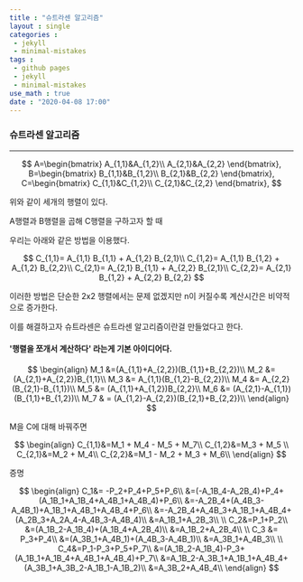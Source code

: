 ```yaml
---
title : "슈트라센 알고리즘"
layout : single
categories : 
 - jekyll
 - minimal-mistakes
tags :
 - github pages
 - jekyll
 - minimal-mistakes
use_math : true
date : "2020-04-08 17:00"
---
```


### 슈트라센 알고리즘

---

$$
A=\begin{bmatrix}
A_{1,1}&A_{1,2}\\
A_{2,1}&A_{2,2}
\end{bmatrix},
B=\begin{bmatrix}
B_{1,1}&B_{1,2}\\
B_{2,1}&B_{2,2}
\end{bmatrix},
C=\begin{bmatrix}
C_{1,1}&C_{1,2}\\
C_{2,1}&C_{2,2}
\end{bmatrix},
$$

위와 같이 세개의 행렬이 있다.

A행렬과 B행렬을 곱해 C행렬을 구하고자 할 때 

우리는 아래와 같은 방법을 이용했다.


$$
C_{1,1}= A_{1,1} B_{1,1} + A_{1,2} B_{2,1}\\
C_{1,2}= A_{1,1} B_{1,2} + A_{1,2} B_{2,2}\\
C_{2,1}= A_{2,1} B_{1,1} + A_{2,2} B_{2,1}\\
C_{2,2}= A_{2,1} B_{1,2} + A_{2,2} B_{2,2}
$$


이러한 방법은 단순한 2x2 행렬에서는 문제 없겠지만 n이 커질수록 계산시간은 비약적으로 증가한다.

이를 해결하고자 슈트라센은 슈트라센 알고리즘이란걸 만들었다고 한다.

#### '행렬을 쪼개서 계산하다' 라는게 기본 아이디어다.



$$
\begin{align}
M_1 &=(A_{1,1}+A_{2,2})(B_{1,1}+B_{2,2})\\
M_2 &= (A_{2,1}+A_{2,2})B_{1,1}\\
M_3 &= A_{1,1}(B_{1,2}-B_{2,2})\\
M_4 &= A_{2,2}(B_{2,1}-B_{1,1})\\
M_5 &= (A_{1,1}+A_{1,2})B_{2,2}\\
M_6 &= (A_{2,1}-A_{1,1})(B_{1,1}+B_{1,2})\\
M_7 & = (A_{1,2}-A_{2,2})(B_{2,1}+B_{2,2})\\
\end{align}
$$


M을 C에 대해 바꿔주면


$$
\begin{align}
C_{1,1}&=M_1 + M_4 - M_5 + M_7\\
C_{1,2}&=M_3 + M_5 \\
C_{2,1}&=M_2 + M_4\\
C_{2,2}&=M_1 - M_2 + M_3 + M_6\\
\end{align}
$$


증명


$$
\begin{align}
C_1&= -P_2+P_4+P_5+P_6\\
&=(-A_1B_4-A_2B_4)+P_4+(A_1B_1+A_1B_4+A_4B_1+A_4B_4)+P_6\\
&=-A_2B_4+(A_4B_3-A_4B_1)+A_1B_1+A_4B_1+A_4B_4+P_6\\
&=-A_2B_4+A_4B_3+A_1B_1+A_4B_4+(A_2B_3+A_2A_4-A_4B_3-A_4B_4)\\
&=A_1B_1+A_2B_3\\
\\
C_2&=P_1+P_2\\
&=(A_1B_2-A_1B_4)+(A_1B_4+A_2B_4)\\
&=A_1B_2+A_2B_4\\
\\
C_3 &= P_3+P_4\\
&=(A_3B_1+A_4B_1)+(A_4B_3-A_4B_1)\\
&=A_3B_1+A_4B_3\\
\\
C_4&=P_1-P_3+P_5+P_7\\
&=(A_1B_2-A_1B_4)-P_3+(A_1B_1+A_1B_4+A_4B_1+A_4B_4)+P_7\\
&=A_1B_2-A_3B_1+A_1B_1+A_4B_4+(A_3B_1+A_3B_2-A_1B_1-A_1B_2)\\
&=A_3B_2+A_4B_4\\
\end{align}
$$
